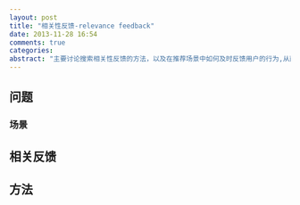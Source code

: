 ```yaml
---
layout: post
title: "相关性反馈-relevance feedback"
date: 2013-11-28 16:54
comments: true
categories: 
abstract: "主要讨论搜索相关性反馈的方法，以及在推荐场景中如何及时反馈用户的行为,从而提升推荐的效果"
---
```


## 问题

### 场景

## 相关反馈

## 方法
